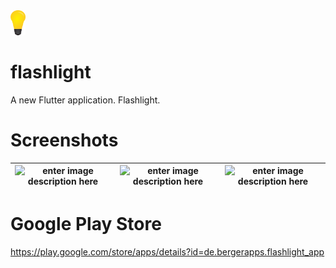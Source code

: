 <img src="assets/bulb_on.png" height="40" /> 

# flashlight
A new Flutter application. Flashlight.

# Screenshots
| ![enter image description here](https://i.ibb.co/8rHm3yW/device-2019-09-12-191327.png=w250) | ![enter image description here](https://i.ibb.co/j4WPN76/device-2019-09-12-191241.png=w250) | ![enter image description here](https://i.ibb.co/6ncpD7p/device-2019-09-12-191311.png=w250) |
|--|--|--|

# Google Play Store
https://play.google.com/store/apps/details?id=de.bergerapps.flashlight_app
